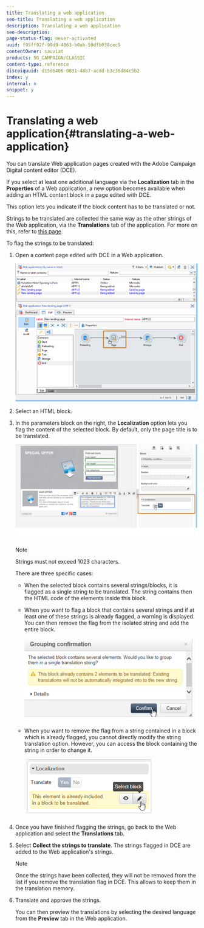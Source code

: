 ```yaml
---
title: Translating a web application
seo-title: Translating a web application
description: Translating a web application
seo-description: 
page-status-flag: never-activated
uuid: f95ff92f-99d9-4863-b0ab-50dfb038cec5
contentOwner: sauviat
products: SG_CAMPAIGN/CLASSIC
content-type: reference
discoiquuid: d15d6406-0831-48b7-acdd-b3c36d84c5b2
index: y
internal: n
snippet: y
---
```


# Translating a web application{#translating-a-web-application}

You can translate Web application pages created with the Adobe Campaign Digital content editor (DCE).

If you select at least one additional language via the **Localization** tab in the **Properties** of a Web application, a new option becomes available when adding an HTML content block in a page edited with DCE.

This option lets you indicate if the block content has to be translated or not.

Strings to be translated are collected the same way as the other strings of the Web application, via the **Translations** tab of the application. For more on this, refer to [this page](../../web/using/translating-a-web-form.md).

To flag the strings to be translated:

1. Open a content page edited with DCE in a Web application.

   ![](assets/dce_translation_3.png)

1. Select an HTML block.
1. In the parameters block on the right, the **Localization** option lets you flag the content of the selected block. By default, only the page title is to be translated.

   ![](assets/dce_translation_1.png)

   >[!NOTE]
   >
   >Strings must not exceed 1023 characters.

   There are three specific cases:

    * When the selected block contains several strings/blocks, it is flagged as a single string to be translated. The string contains then the HTML code of the elements inside this block.
    * When you want to flag a block that contains several strings and if at least one of these strings is already flagged, a warning is displayed. You can then remove the flag from the isolated string and add the entire block.
    
      ![](assets/dce_translation_4.png)

    * When you want to remove the flag from a string contained in a block which is already flagged, you cannot directly modify the string translation option. However, you can access the block containing the string in order to change it.
    
      ![](assets/dce_translation_2.png)

1. Once you have finished flagging the strings, go back to the Web application and select the **Translations** tab.
1. Select **Collect the strings to translate**. The strings flagged in DCE are added to the Web application's strings.

   >[!NOTE]
   >
   >Once the strings have been collected, they will not be removed from the list if you remove the translation flag in DCE. This allows to keep them in the translation memory.

1. Translate and approve the strings.

   You can then preview the translations by selecting the desired language from the **Preview** tab in the Web application.

